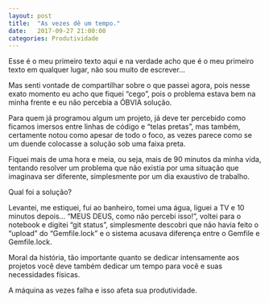 ```yaml
---
layout: post
title:  "As vezes dê um tempo."
date:   2017-09-27 21:00:00
categories: Produtividade
---
```


Esse é o meu primeiro texto aqui e na verdade acho que é o meu primeiro texto em qualquer lugar, não sou muito de escrever…

Mas senti vontade de compartilhar sobre o que passei agora, pois nesse exato momento eu acho que fiquei “cego”, pois o problema estava bem na minha frente e eu não percebia a ÓBVIA solução.

Para quem já programou algum um projeto, já deve ter percebido como ficamos imersos entre linhas de código e “telas pretas”, mas também, certamente notou como apesar de todo o foco, as vezes parece como se um duende colocasse a solução sob uma faixa preta.

Fiquei mais de uma hora e meia, ou seja, mais de 90 minutos da minha vida, tentando resolver um problema que não existia por uma situação que imaginava ser diferente, simplesmente por um dia exaustivo de trabalho.

Qual foi a solução?

Levantei, me estiquei, fui ao banheiro, tomei uma água, liguei a TV e 10 minutos depois… “MEUS DEUS, como não percebi isso!”, voltei para o notebook e digitei “git status”, simplesmente descobri que não havia feito o “upload” do “Gemfile.lock” e o sistema acusava diferença entre o Gemfile e Gemfile.lock.

Moral da história, tão importante quanto se dedicar intensamente aos projetos você deve também dedicar um tempo para você e suas necessidades físicas.

A máquina as vezes falha e isso afeta sua produtividade.
